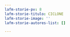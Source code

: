 ```yaml
---
lafm-storie-pv: 8
lafm-storie-titulo: CICLONE
lafm-storie-image: ''
lafm-storie-autores-list: []

---
```

